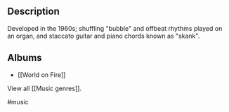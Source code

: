## Description
Developed in the 1960s; shuffling "bubble" and offbeat rhythms played on an organ, and staccato guitar and piano chords known as "skank".
## Albums
- [[World on Fire]]  

View all [[Music genres]].

#music 